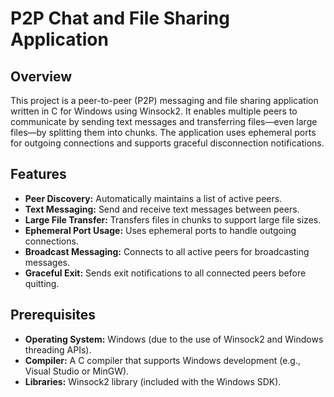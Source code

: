 # P2P Chat and File Sharing Application

## Overview

This project is a peer-to-peer (P2P) messaging and file sharing application written in C for Windows using Winsock2. It enables multiple peers to communicate by sending text messages and transferring files—even large files—by splitting them into chunks. The application uses ephemeral ports for outgoing connections and supports graceful disconnection notifications.

## Features

- **Peer Discovery:** Automatically maintains a list of active peers.
- **Text Messaging:** Send and receive text messages between peers.
- **Large File Transfer:** Transfers files in chunks to support large file sizes.
- **Ephemeral Port Usage:** Uses ephemeral ports to handle outgoing connections.
- **Broadcast Messaging:** Connects to all active peers for broadcasting messages.
- **Graceful Exit:** Sends exit notifications to all connected peers before quitting.

## Prerequisites

- **Operating System:** Windows (due to the use of Winsock2 and Windows threading APIs).
- **Compiler:** A C compiler that supports Windows development (e.g., Visual Studio or MinGW).
- **Libraries:** Winsock2 library (included with the Windows SDK).



